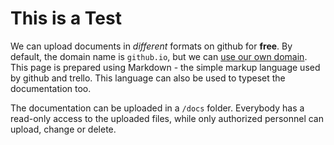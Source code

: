 This is a Test
==============

We can upload documents in *different* formats on github for **free**. By default, the domain name is `github.io`, but we can [use our own domain](https://docs.github.com/en/pages/configuring-a-custom-domain-for-your-github-pages-site).
This page is prepared using Markdown - the simple markup language used by github and trello. This language can also be used to typeset the documentation too.

The documentation can be uploaded in a `/docs` folder. Everybody has a read-only access to the uploaded files, while only authorized personnel can upload, change or delete.
